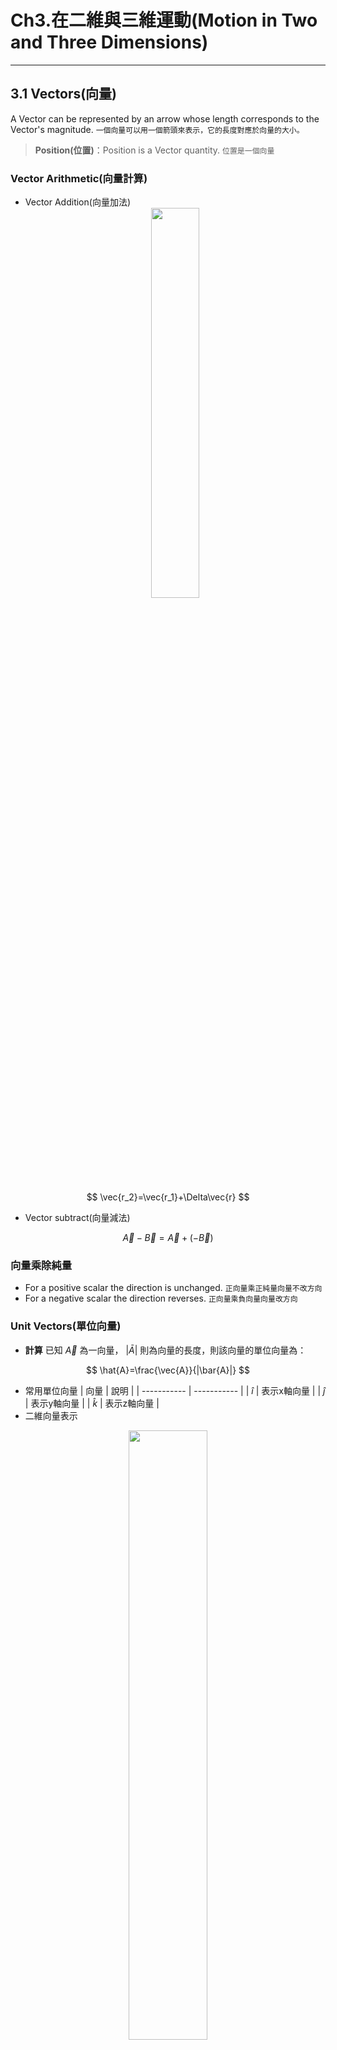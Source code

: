 # Ch3.在二維與三維運動(Motion in Two and Three Dimensions)

---

## 3.1 Vectors(向量)

A Vector can be represented by an arrow whose length corresponds to the Vector's magnitude.
`一個向量可以用一個箭頭來表示，它的長度對應於向量的大小。`
> **Position(位置)**：Position is a Vector quantity. `位置是一個向量`

### Vector Arithmetic(向量計算)

* Vector Addition(向量加法)
  <div align='center'><img src=Picture/螢幕快照%202022-10-24%2015-08-49.png width=40% /></div>

$$
\vec{r_2}=\vec{r_1}+\Delta\vec{r}
$$

* Vector subtract(向量減法)

$$
\vec{A}-\vec{B}=\vec{A}+{(-\vec{B})}
$$

### 向量乘除純量

* For a positive scalar the direction is unchanged.
`正向量乘正純量向量不改方向`
* For a negative scalar the direction reverses.
`正向量乘負向量向量改方向`

### Unit Vectors(單位向量)

* **計算**
已知 $\vec{A}$ 為一向量， $|\bar{A}|$ 則為向量的長度，則該向量的單位向量為：

$$
\hat{A}=\frac{\vec{A}}{|\bar{A}|}
$$

* 常用單位向量
  | 向量        | 說明        |
  | ----------- | ----------- |
  | $\hat{i}$ | 表示x軸向量 |
  | $\hat{j}$ | 表示y軸向量 |
  | $\hat{k}$ | 表示z軸向量 |
* 二維向量表示

<div align="center"><img src=Picture/螢幕快照%202022-10-24%2015-22-56.png width=50%></div>

$$
\vec{A}=\vec{A_x}+\vec{A_y}={A_x}\hat{i}+{A_y}\hat{j}
$$

* 三維向量表示

<div align="center"><img src=./Picture/螢幕快照%202022-10-24%2015-23-32.png width=40%></div>

$$
\vec{A}=\vec{A_x}+\vec{A_y}+\vec{A_z}={A_x}\hat{i}+{A_y}\hat{j}+{A_z}\hat{k}
$$

### Vector Components(向量分量)

* 二維平面

<div align="center"><img src=./Picture/2022-10-26-14-34-55.png width=40%></div>

$$
\begin{cases}
  \vec{A_x}\text{是}\vec{A}\text{的x分量} \\
  \vec{A_y}\text{是}\vec{A}\text{的y分量} \\
\end{cases} \rightarrow \vec{A}=\vec{A_x}+\vec{A_y}
$$

$$
\begin{cases}
  {A_x}=|\vec{A_x}|=A\cos\theta \\
  {A_y}=|\vec{A_y}|=A\sin\theta \\
\end{cases}\rightarrow A=\sqrt{{A_x}^2+{A_y}^2}
$$

$$
\tan\theta=\frac{A_y}{A_x} \rightarrow \theta=\tan^{-1}\frac{A_y}{A_x}
$$

* 三維平面
  <div align="center"><img src=./Picture/2022-10-26-15-18-09.png width=40%></div>

  $$
  \begin{split}
    \vec{A}=&\vec{A_x}+\vec{A_y}+\vec{A_z} \\
    =&{A_x}\hat{i}+{A_y}\hat{j}+{A_z}\hat{k} \\
    A=&|\vec{A}|=\sqrt{\vec{A_x}+\vec{A_y}+\vec{A_z}}
  \end{split}
  $$

### 使用單位向量進行向量計算

* $\vec{A}={A_x}\hat{i}+{A_y}\hat{j}$, $\vec{B}={B_x}\hat{i}+{B_y}\hat{j}$
  <div align="center"><img src=./Picture/螢幕快照%202022-10-26%2015-38-36.png width=40%></div>

  > then
  >
  > $$
  >   \vec{A}+\vec{B}=({A_x}+{B_x})\hat{i}+({A_y}+{B_y})\hat{j}
  > $$

#### 例題3.1 Taking a Drive

You drive to a city 160km from home, going $ 35^{\circ} $ N or E
Express your new your position in Unit Vector notation, using an E-W / N-S coordinate system.
`你開車到離家 160 公里的城市，行駛35度 N 或 E，使用 E-W / N-S 坐標係以單位向量表示法表達您的新位置。`
>$$
>\vec{r}={r_x}\hat{i}+{r_y}\hat{j}
> \begin{cases}
  > {r_x}=r\cos \theta=160_{(Km)}\times \cos 35^{\circ}=131_{(km)} \\
  > {r_y}=r\sin \theta=160_{(Km)}\times \sin 35^{\circ}=92_{(km)}
> \end{cases}
> $$
>
> $$
> \therefore \text{The position of the City is }\vec{r}=131\hat{i}+92\hat{j}
> $$

---

## 3.2 Velocity and Acceleration Vectors(速度與加速度向量)

* **Velocity** is the rate of change of Position.
`速度是位置變化的速率`
  * The **average velocity** over a time interval $\Delta t$ is the change in the position vector $\Delta\vec{r}$ divided by the time interval $\Delta t$.
  `在某段時間內的平均速度是位置向量的變化(位移)除以時間的變化量`

  $$
  \bar{\vec{\rm v}}=\frac{\Delta\vec{r}}{\Delta t}
  $$

  * **Instantaneous velocity** is the time derivative of position:
  `瞬間速度是位置和時間的導函數`

  $$
  \vec{\rm v}=\lim_{\Delta t\to 0}\frac{\Delta\vec{r}}{\Delta t}=\frac{\partial\vec{r}}{\partial t}
  $$

* **Acceleration** is the rate of change of velocity.
`加速度是速度變化的速率`
  * 平均加速度

  $$
  \bar{\vec{a}}=\frac{\Delta\vec{v}}{\Delta t}
  $$

  * (瞬間)加速度

  $$
  \vec{a}=\frac{\partial\vec{v}}{\partial t}
  $$

### Velocity and Acceleration in Two Dimensions(在二維的速度和加速度)

* An acceleration $\vec{a}$ acting for time $\Delta t$ produces a velocity change.
`加速度作用於時間時會產生速度的變化`

$$
\Delta\vec{v}=\vec{a}\Delta t
$$

---

## 3.3 Relative Motion(相對運動)

* Motion is Relative $\rightarrow$ requires frame of reference
  `基於參考系統，運動是相對的`
* An object moves with velocity $\vec{v'}$ relative to the first frame of reference.
  `某物體以相對於第一參考系的速度v'移動`
* The first frame moves at $\vec{V}$ relative to the second reference frame.
  `第一參考系的物品相對於第二參考系的速度為V`
* Then the velocity of the object relative to the second frame is $\vec{v}=\vec{v'}+\vec{V}$
  `那麼物體相對於第一參考系的速度為v=v'+V`

---

## 3.4 Constant Acceleration(等加速度)

### 等加速度方程式

* With constant acceleration, the equations for one dimensional motion apply independently in each direction.
`在恆定加速度的情況下，一維運動的方程在每個方向上獨立應用。`
* When motion in two or three dimensions each motion equation stands for 2D or 3D separate equations.
`當在二維或三維中運動時，每個運動方程代表 2D 或 3D 單獨的分量。`

$$
\vec{v}=\vec{v}_0+\vec{a}t
$$

* For example, in two dimensions, the x and y-components of the position vector $\vec{r}$ can be written as:
`例如，在二維中，位置向量r 的 x 和 y 分量可以寫成：`

$$
\vec{r}=\vec{r}_0+\vec{v}_0+\frac{1}{2}\vec{a}t^2 \Rightarrow
\begin{cases}
  x=x_0+v_{x0}t+\frac{1}{2}a_xt^2 \\
  y=y_0+v_{y0}y+\frac{1}{2}a_yt^2
\end{cases}
$$

### 自由落體

<div align=><img src=./Picture/%E8%9E%A2%E5%B9%95%E5%BF%AB%E7%85%A7%202022-10-31%2015-37-11.png width=40%></div>

  > 垂直下落與拋體運動下落間距相同，表明垂直和水平運動是獨立的。

* 垂直下落

$$
\begin{cases}
  x=x_0 \\
  y=y_0-\frac{1}{2}gt^2
\end{cases}
$$

* 拋體運動

$$
\begin{cases}
  x=x_0+v_{x0}t \\
  y=y_0+v_{y0}t-\frac{1}{2}gt^2
\end{cases}
$$

#### 例題 suicide

某生想從頂樓跳下來，假設該樓有33公尺，已知重力加速度 $g=9.8m/s^2$ ，求該生會在空中滯空幾秒？若該生向前跳的速度為 $2m/s$ ，他會跳得多遠？
<div align="center"><img src=./Picture/IMG_20221031_203723.jpg width=30%></div>

$$
\begin{cases}
  x'=0+2t \\
  0=33-\frac{1}{2}gt^2
\end{cases}
$$

$$
\therefore t=\pm 2.6s=2.6s \\
\rightarrow x=5.2m
$$

---

## 3.5拋體運動

* Motion under the influence of gravity near Earth's surface has essentially constant acceleration $\vec{g}$ whose magnitude is $g=9.8{(m/s^2)}$ , and whose direction is downward.
`在地球表面的物體受向下的重力加速度影響，它的大小g=9.8米/秒平方`
* 拋體運動方程在y軸垂直向上的座標中：

$$
\begin{cases}
  V_x=v_{x0} \\
  v_y=v_{y0}-gt \\
\end{cases}
$$

$$
\begin{cases}
  x=x_0+v_{x0}t \\
  y=y_0+v_{y0}t-\frac{1}{2}gt^2
\end{cases}
$$
